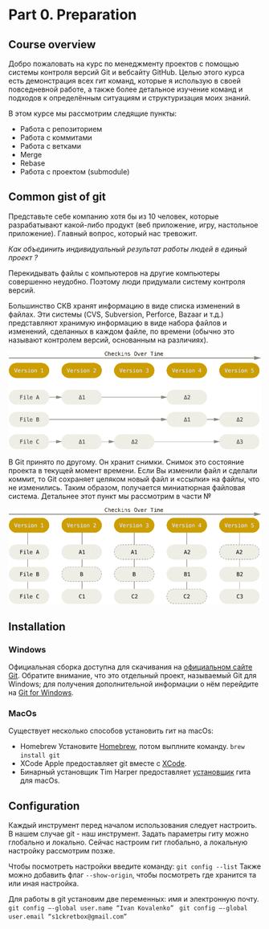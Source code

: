 # Part 0. Preparation
## Course overview
Добро пожаловать на курс по менеджменту проектов с помощью системы контроля версий Git и вебсайту GitHub. Целью этого курса есть демонстрация всех гит команд, которые я использую в своей повседневной работе, а также более детальное изучение команд и подходов к определённым ситуациям и структуризация моих знаний.

В этом курсе мы рассмотрим следящие пункты: 
 - Работа с репозиторием
 - Работа с коммитами
 - Работа с ветками
 - Merge
 - Rebase
 - Работа с проектом (submodule)

## Common gist of git
Представьте себе компанию хотя бы из 10 человек, которые разрабатывают какой-либо продукт (веб приложение, игру, настольное приложение). Главный вопрос, который нас тревожит.

*Как объединить индивидуальный результат работы людей в единый проект ?*

Перекидывать файлы с компьютеров на другие компьютеры совершенно неудобно. Поэтому люди придумали систему контроля версий.

Большинство СКВ хранят информацию в виде списка изменений в файлах. Эти системы (CVS, Subversion, Perforce, Bazaar и т.д.) представляют хранимую информацию в виде набора файлов и изменений, сделанных в каждом файле, по времени (обычно это называют контролем версий, основанным на различиях).

![Delta-based VCS image](img/1.png "Delta-based VCS")

В Git принято по другому. Он хранит снимки. Снимок это состояние проекта в текущей момент времени. Если Вы изменили файл и сделали коммит, то Git сохраняет целяком новый файл и «ссылки» на файлы, что не изменились. Таким образом, получается миниатюрная файловая система. 
Детальнее этот пункт мы рассмотрим в части №

![Stream of snapshots image](img/2.png "Stream of snapshots")

## Installation

### Windows

Официальная сборка доступна для скачивания на [официальном сайте Git](http://git-scm.com/download/win). Обратите внимание, что это отдельный проект, называемый Git для Windows; для получения дополнительной информации о нём перейдите на [Git for Windows](https://gitforwindows.org).

### MacOs
Существует несколько способов установить гит на macOs:
 - Homebrew
   Установите [Homebrew](https://brew.sh/), потом выплните команду.
   ```brew install git```
 - XCode
   Apple предоставляет git вместе с [XCode](https://developer.apple.com/xcode/).
 - Бинарный установщик
   Tim Harper предоставляет [установщик](https://sourceforge.net/projects/git-osx-installer/) гита для macOs. 

## Configuration
Каждый инструмент перед началом использования следует настроить. В нашем случае git - наш инструмент. Задать параметры гиту можно глобально и локально. Сейчас настроим гит глобально, а локальную настройку рассмотрим позже.

Чтобы посмотреть настройки введите команду:
```git config --list```
Также можно добавить флаг `--show-origin`, чтобы посмотреть где хранится та или иная настройка.

Для работы в git установим две переменных: имя и электронную почту.
```git config –-global user.name “Ivan Kovalenko” ```
```git config –-global user.email “s1ckretbox@gmail.com” ```
